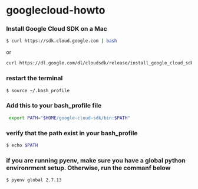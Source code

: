 # googlecloud-howto

### Install Google Cloud SDK on a Mac
```sh
$ curl https://sdk.cloud.google.com | bash
```
or 

```sh
curl https://dl.google.com/dl/cloudsdk/release/install_google_cloud_sdk.bash | bash
```

### restart the terminal
```sh
$ source ~/.bash_profile
```
### Add this to your bash_profile file
```sh
 export PATH="$HOME/google-cloud-sdk/bin:$PATH"
```
### verify that the path exist in your bash_profile

```sh 
$ echo $PATH
```
### if you are running pyenv, make sure you have a global python environrment setup. Otherwise, run the commanf below
```sh
$ pyenv global 2.7.13
```
